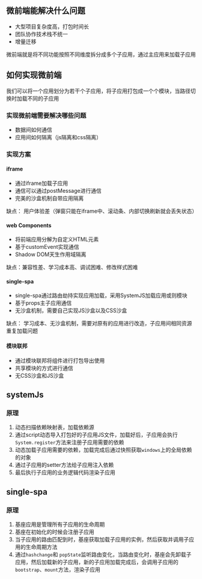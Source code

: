## 微前端能解决什么问题

- 大型项目复杂度高，打包时间长
- 团队协作技术栈不统一
- 增量迁移

微前端就是将不同功能按照不同维度拆分成多个子应用，通过主应用来加载子应用

## 如何实现微前端

我们可以将一个应用划分为若干个子应用，将子应用打包成一个个模块，当路径切换时加载不同的子应用

### 实现微前端需要解决哪些问题

- 数据间如何通信
- 应用间如何隔离（js隔离和css隔离）

### 实现方案

#### iframe

- 通过iframe加载子应用
- 通信可以通过postMessage进行通信
- 完美的沙盒机制自带应用隔离

缺点： 用户体验差（弹窗只能在iframe中、滚动条、内部切换刷新就会丢失状态）

#### web Components

- 将前端应用分解为自定义HTML元素
- 基于customEvent实现通信
- Shadow DOM天生作用域隔离

缺点：兼容性差、学习成本高、调试困难、修改样式困难

#### single-spa

- single-spa通过路由劫持实现应用加载，采用SystemJS加载应用或则模块
- 基于props主子应用通信
- 无沙盒机制，需要自己实现JS沙盒以及CSS沙盒

缺点： 学习成本、无沙盒机制，需要对原有的应用进行改造，子应用间相同资源重复加载问题

#### 模块联邦

- 通过模块联邦将组件进行打包导出使用
- 共享模块的方式进行通信
- 无CSS沙盒和JS沙盒

## systemJs
### 原理
1. 动态扫描依赖映射表，加载依赖源
2. 通过script动态导入打包好的子应用JS文件，加载好后，子应用会执行`System.register`方法来注册子应用需要的依赖
3. 动态加载子应用需要的依赖，加载完成后通过快照获取`windows`上的全局依赖的对象
4. 通过子应用的setter方法给子应用注入依赖
5. 最后执行子应用的业务逻辑代码渲染子应用


## single-spa
### 原理
1. 基座应用是管理所有子应用的生命周期
2. 基座在初始化的时候会注册子应用
3. 当子应用的路由匹配到时，基座获取加载子应用的实例，然后获取并调用子应用的生命周期方法
4. 通过`hashchange`和 `popState`监听路由变化，当路由变化时，基座会先卸载子应用，然后加载新的子应用，新的子应用加载完成后，会调用子应用的`bootstrap`、`mount`方法，渲染子应用


 